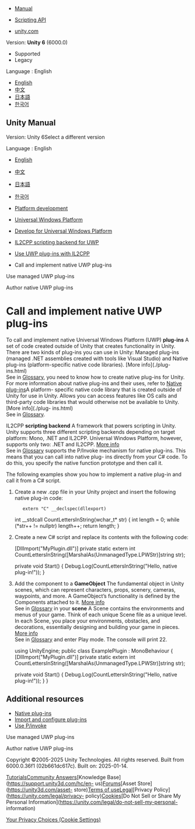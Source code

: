 [](https://docs.unity3d.com)

  * [Manual](../Manual/index.html)
  * [Scripting API](../ScriptReference/index.html)

  * [unity.com](https://unity.com/)

Version: **Unity 6** (6000.0)

  * Supported
  * Legacy

Language : English

  * [English](/Manual/uwp-native-plugins-call.html)
  * [中文](/cn/current/Manual/uwp-native-plugins-call.html)
  * [日本語](/ja/current/Manual/uwp-native-plugins-call.html)
  * [한국어](/kr/current/Manual/uwp-native-plugins-call.html)

[](https://docs.unity3d.com)

## Unity Manual

Version: Unity 6Select a different version

Language : English

  * [English](/Manual/uwp-native-plugins-call.html)
  * [中文](/cn/current/Manual/uwp-native-plugins-call.html)
  * [日本語](/ja/current/Manual/uwp-native-plugins-call.html)
  * [한국어](/kr/current/Manual/uwp-native-plugins-call.html)

  * [Platform development ](PlatformSpecific.html)
  * [Universal Windows Platform](WindowsStore.html)
  * [Develop for Universal Windows Platform](uwp-developing.html)
  * [IL2CPP scripting backend for UWP](uwp-il2cpp-scripting.html)
  * [Use UWP plug-ins with IL2CPP](uwp-il2cpp-plugins.html)
  * Call and implement native UWP plug-ins

[](uwp-managed-plugins.html)

Use managed UWP plug-ins

[](uwp-native-plugins-author.html)

Author native UWP plug-ins

# Call and implement native UWP plug-ins

To call and implement native Universal Windows Platform (UWP) **plug-ins** A
set of code created outside of Unity that creates functionality in Unity.
There are two kinds of plug-ins you can use in Unity: Managed plug-ins
(managed .NET assemblies created with tools like Visual Studio) and Native
plug-ins (platform-specific native code libraries). [More info](./plug-
ins.html)  
See in [Glossary](Glossary.html#Plug-in), you need to know how to create
native plug-ins for Unity. For more information about native plug-ins and
their uses, refer to [Native plug-ins](plug-ins-native.html)A platform-
specific native code library that is created outside of Unity for use in
Unity. Allows you can access features like OS calls and third-party code
libraries that would otherwise not be available to Unity. [More info](./plug-
ins.html)  
See in [Glossary](Glossary.html#Nativeplug-in).

IL2CPP **scripting backend** A framework that powers scripting in Unity. Unity
supports three different scripting backends depending on target platform:
Mono, .NET and IL2CPP. Universal Windows Platform, however, supports only two:
.NET and IL2CPP. [More info](scripting-backends.html)  
See in [Glossary](Glossary.html#ScriptingBackend) supports the P/Invoke
mechanism for native plug-ins. This means that you can call into native plug-
ins directly from your C# code. To do this, you specify the native function
prototype and then call it.

The following examples show you how to implement a native plug-in and call it
from a C# script.

  1. Create a new .cpp file in your Unity project and insert the following native plug-in code:
    
            extern "C" __declspec(dllexport)
        int __stdcall CountLettersInString(wchar_t* str)
        {
            int length = 0;
            while (*str++ != nullptr)
                length++;
            return length;
        }
    

  2. Create a new C# script and replace its contents with the following code:
    
        [DllImport("MyPlugin.dll")]
        private static extern int CountLettersInString([MarshalAs(UnmanagedType.LPWStr)]string str);
        
        private void Start()
        {
            Debug.Log(CountLettersInString("Hello, native plug-in!"));
        }
    

  3. Add the component to a **GameObject** The fundamental object in Unity scenes, which can represent characters, props, scenery, cameras, waypoints, and more. A GameObject’s functionality is defined by the Components attached to it. [More info](class-GameObject.html)  
See in [Glossary](Glossary.html#GameObject) in your **scene** A Scene contains
the environments and menus of your game. Think of each unique Scene file as a
unique level. In each Scene, you place your environments, obstacles, and
decorations, essentially designing and building your game in pieces. [More
info](CreatingScenes.html)  
See in [Glossary](Glossary.html#Scene) and enter Play mode. The console will
print 22.

    
        using UnityEngine;
    public class ExamplePlugin : MonoBehaviour
    {
        [DllImport("MyPlugin.dll")]
        private static extern int CountLettersInString([MarshalAs(UnmanagedType.LPWStr)]string str);
        
        private void Start()
        {
            Debug.Log(CountLettersInString("Hello, native plug-in!"));
        }
    }
    

## Additional resources

  * [Native plug-ins](plug-ins-native.html)
  * [Import and configure plug-ins](plug-in-inspector.html)
  * [Use P/invoke](uwp-pinvoke.html)

[](uwp-managed-plugins.html)

Use managed UWP plug-ins

[](uwp-native-plugins-author.html)

Author native UWP plug-ins

Copyright ©2005-2025 Unity Technologies. All rights reserved. Built from
6000.0.36f1 (02b661dc617c). Built on: 2025-01-14.

[Tutorials](https://learn.unity.com/)[Community
Answers](https://answers.unity3d.com)[Knowledge
Base](https://support.unity3d.com/hc/en-
us)[Forums](https://forum.unity3d.com)[Asset Store](https://unity3d.com/asset-
store)[Terms of
use](https://docs.unity3d.com/Manual/TermsOfUse.html)[Legal](https://unity.com/legal)[Privacy
Policy](https://unity.com/legal/privacy-
policy)[Cookies](https://unity.com/legal/cookie-policy)[Do Not Sell or Share
My Personal Information](https://unity.com/legal/do-not-sell-my-personal-
information)

[Your Privacy Choices (Cookie Settings)](javascript:void\(0\);)

